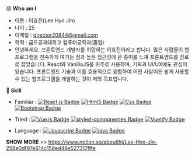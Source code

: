 😄 __Who am I__
  - 이름 : 이효진(Lee Hyo JIn)
  - 나이 : 25
  - 이메일 : director20844@gmail.com
  - 학력 : 금오공과대학교 컴퓨터공학과(졸업)
  - 안녕하세요. 프론트엔드 개발자를 희망하는 이효진이라고 합니다.
많은 사람들이 웹프로그램을 친숙하게 여기는 점과 높은 접근성에 큰 흥미를 느껴 프론트엔드를 진로로 잡았습니다. React와 VanillaJS를 위주로 사용하며, 기획과 UI/UX에도 관심이 있습니다.
프론트엔드 기술과 이를 효용적으로 융합하여 어떤 사람이든 쉽게 사용할 수 있는 웹프로그램을 개발하는 것이 저의 목표입니다.

🌱 __Skill__
  - Familiar : [![React.js Badge](http://img.shields.io/badge/-React.js-black?style=flat-square&logo=react)]() [![Html5 Badge](http://img.shields.io/badge/-html-white?style=flat-square&logo=html5)]() [![Css Badge](http://img.shields.io/badge/-css-1572B6?style=flat-square&logo=css3)]() [![Bootstrap Badge](http://img.shields.io/badge/-Bootstrap-white?style=flat-square&logo=bootstrap)]()
	
  - Tried :  [![Vue.js Badge](http://img.shields.io/badge/-Vue-black?style=flat-square&logo=vue.js)]() [![styled-componentes Badge](http://img.shields.io/badge/-styledComponentes-white?style=flat-square&logo=styled-components)]() [![Vuetify Badge](http://img.shields.io/badge/-Vuetify-1867C0?style=flat-square&logo=vuetify)]()
  - Language : [![Javascript Badge](http://img.shields.io/badge/-VanillaJS-white?style=flat-square&logo=javascript)]() [![java Badge](http://img.shields.io/badge/-Java-black?style=flat-square&logo=java)]() 
 
__SHOW MORE__ >> https://www.notion.so/aboutlhj/Lee-Hyo-Jin-258e0df97e614c158ed48e527317fffe
